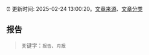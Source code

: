 :alarm_clock: 更新时间: 2025-02-24 13:00:20。[文章来源](/README.md)、[文章分类](/TAGS.md)

## 报告


> 关键字：`报告`、`月报`



